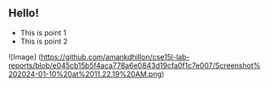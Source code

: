 ## Hello!
* This is point 1
* This is point 2

![Image] (https://github.com/amankdhillon/cse15l-lab-reports/blob/e045cb15b5f4aca778a6e0843d19cfa0f1c7e007/Screenshot%202024-01-10%20at%2011.22.19%20AM.png)
